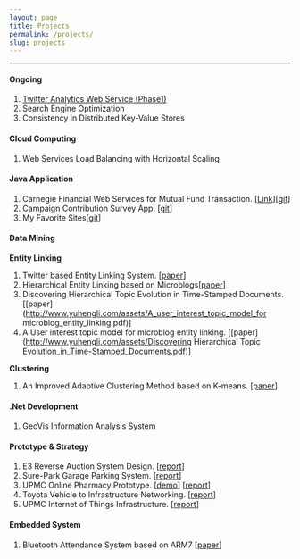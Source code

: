 ```yaml
---
layout: page
title: Projects
permalink: /projects/
slug: projects
---
```

----------


#### Ongoing

1. [Twitter Analytics Web Service (Phase1)](http://www.yuhengli.com/blog/2016/02/29/Deploy-Undertow-Server)
2. Search Engine Optimization
3. Consistency in Distributed Key-Value Stores

#### Cloud Computing
1. Web Services Load Balancing with Horizontal Scaling

#### Java Application
1. Carnegie Financial Web Services for Mutual Fund Transaction. [[Link](http://cfsenvironment.pmymaat6rx.us-west-2.elasticbeanstalk.com/)][[git](https://github.com/yuhengli/CFS.git)]
2. Campaign Contribution Survey App. [[git](https://github.com/yuhengli/CampaignContributionApplication.git)]
3. My Favorite Sites[[git](https://github.com/yuhengli/MyFavSites.git)]

#### Data Mining

**Entity Linking**

1. Twitter based Entity Linking System. [[paper](https://s3.amazonaws.com/yuhengbucket/papers/HEL.pdf)]
2. Hierarchical Entity Linking based on Microblogs[[paper](http://www.yuhengli.com/assets/Hierarchical_Entity_Linking_based_on_Microblogs.pdf)]
3. Discovering Hierarchical Topic Evolution in Time-Stamped Documents. [[paper](http://www.yuhengli.com/assets/A_user_interest_topic_model_for microblog_entity_linking.pdf)]
4. A User interest topic model for microblog entity linking. [[paper](http://www.yuhengli.com/assets/Discovering Hierarchical Topic Evolution_in_Time-Stamped_Documents.pdf)]

**Clustering**

1. An Improved Adaptive Clustering Method based on K-means. [[paper](http://www.yuhengli.com/assets/Clustering_Research_Based_on_Temporal_and_Spatial_Attributes_of_Data.pdf)]

#### .Net Development
1. GeoVis Information Analysis System

#### Prototype & Strategy
1. E3 Reverse Auction System Design. [[report](https://s3.amazonaws.com/yuhengbucket/tasks/task9.pdf)]
2. Sure-Park Garage Parking System. [[report](https://s3.amazonaws.com/yuhengbucket/tasks/task6.pdf)]
3. UPMC Online Pharmacy Prototype. [[demo](http://upmcphamarcy.s3-website-us-east-1.amazonaws.com)] [[report](https://s3.amazonaws.com/yuhengbucket/tasks/task3.pdf)]
4. Toyota Vehicle to Infrastructure Networking. [[report](https://s3.amazonaws.com/yuhengbucket/tasks/task2.pdf)]
5. UPMC Internet of Things Infrastructure. [[report](https://s3.amazonaws.com/yuhengbucket/tasks/task1.pdf)]

#### Embedded System
1. Bluetooth Attendance System based on ARM7 [[paper](http://www.yuhengli.com/assets/Bluetooth_Attendance_System.pdf)]






